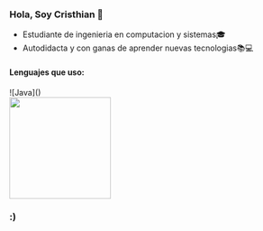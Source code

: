 <div>
    <h3> Hola, Soy Cristhian 🤟</h3>
    <ul>
        <li>Estudiante de ingenieria en computacion y sistemas🎓</li>
        <li>Autodidacta y con ganas de aprender nuevas tecnologias📚💻</li>
    </ul>    
</div>

<h4>Lenguajes que uso: </h4>
![Java]()





<div aling="center">
  <img height="180em" src="https://github-readme-stats.vercel.app/api/top-langs/?username=cquisper&layout=compact&langs_count=7&theme=dark"/>
</div>

<!--
**cquisper/cquisper** is a ✨ _special_ ✨ repository because its `README.md` (this file) appears on your GitHub profile.

Here are some ideas to get you started:

- 🔭 I’m currently working on ...
- 🌱 I’m currently learning ...
- 👯 I’m looking to collaborate on ...
- 🤔 I’m looking for help with ...
- 💬 Ask me about ...
- 📫 How to reach me: ...
- 😄 Pronouns: ...
- ⚡ Fun fact: ...
-->
### :)
